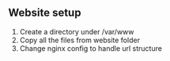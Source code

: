 ## Website setup
1. Create a directory under /var/www
2. Copy all the files from website folder
3. Change nginx config to handle url structure
